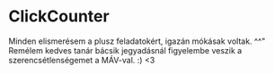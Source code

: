 # ClickCounter

Minden elismerésem a plusz feladatokért, igazán mókásak voltak. ^^"
Remélem kedves tanár bácsik jegyadásnál figyelembe veszik a szerencsétlenségemet a MÁV-val. :) <3
